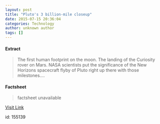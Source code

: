 ```yaml
---
layout: post
title: "Pluto's 3 billion-mile closeup"
date: 2015-07-15 20:36:04
categories: Technology
author: unknown author
tags: []
---
```



#### Extract
>The first human footprint on the moon. The landing of the Curiosity rover on Mars. NASA scientists put the significance of the New Horizons spacecraft flyby of Pluto right up there with those milestones....

#### Factsheet
>factsheet unavailable

[Visit Link](http://www.cnn.com/2015/07/15/us/nasa-new-horizons-pluto-flyby/index.html)

id:  155139


